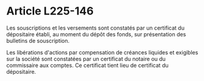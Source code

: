 # Article L225-146

Les souscriptions et les versements sont constatés par un certificat du dépositaire établi, au moment du dépôt des fonds, sur présentation des bulletins de souscription.

Les libérations d'actions par compensation de créances liquides et exigibles sur la société sont constatées par un certificat du notaire ou du commissaire aux comptes. Ce certificat tient lieu de certificat du dépositaire.
